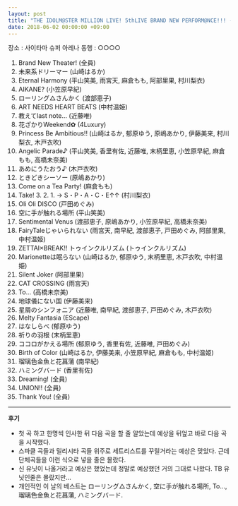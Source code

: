 ```yaml
---
layout: post
title: "THE IDOLM@STER MILLION LIVE! 5thLIVE BRAND NEW PERFORM@NCE!!! - DAY 1"
date: 2018-06-02 00:00:00 +09:00
---
```


장소 : 사이타마 슈퍼 아레나
동행 : ○○○○

01. Brand New Theater! (全員)
02. 未来系ドリーマー (山崎はるか)
03. Eternal Harmony (平山笑美, 雨宮天, 麻倉もも, 阿部里果, 村川梨衣)
04. AIKANE? (小笠原早紀)
05. ローリング△さんかく (渡部恵子)
06. ART NEEDS HEART BEATS (中村温姫)
07. 教えてlast note… (近藤唯)
08. 花ざかりWeekend✿ (4Luxury)
09. Princess Be Ambitious!! (山崎はるか, 郁原ゆう, 原嶋あかり, 伊藤美来, 村川梨衣, 木戸衣吹)
10. Angelic Parade♪ (平山笑美, 香里有佐, 近藤唯, 末柄里恵, 小笠原早紀, 麻倉もも, 高橋未奈美)
11. あめにうたおう♪ (木戸衣吹)
12. ときどきシーソー (原嶋あかり)
13. Come on a Tea Party! (麻倉もも)
14. Take! 3. 2. 1. → S・P・A・C・E↑↑ (村川梨衣)
15. Oli Oli DISCO (戸田めぐみ)
16. 空に手が触れる場所 (平山笑美)
17. Sentimental Venus (渡部恵子, 原嶋あかり, 小笠原早紀, 高橋未奈美)
18. FairyTaleじゃいられない (雨宮天, 南早紀, 渡部恵子, 戸田めぐみ, 阿部里果, 中村温姫)
19. ZETTAI×BREAK!! トゥインクルリズム (トゥインクルリズム)
20. Marionetteは眠らない (山崎はるか, 郁原ゆう, 末柄里恵, 木戸衣吹, 中村温姫)
21. Silent Joker (阿部里果)
22. CAT CROSSING (雨宮天)
23. To... (高橋未奈美)
24. 地球儀にない国 (伊藤美来)
25. 星屑のシンフォニア (近藤唯, 南早紀, 渡部恵子, 戸田めぐみ, 木戸衣吹)
26. Melty Fantasia (EScape)
27. はなしらべ (郁原ゆう)
28. 祈りの羽根 (末柄里恵)
29. ココロがかえる場所 (郁原ゆう, 香里有佐, 近藤唯, 戸田めぐみ)
30. Birth of Color (山崎はるか, 伊藤美来, 小笠原早紀, 麻倉もも, 中村温姫)
31. 瑠璃色金魚と花菖蒲 (南早紀)
32. ハミングバード (香里有佐)
33. Dreaming! (全員)
34. UNION!! (全員)
35. Thank You! (全員)

---

**후기**

* 첫 곡 하고 한명씩 인사한 뒤 다음 곡을 할 줄 알았는데 예상을 뒤엎고 바로 다음 곡을 시작했다.
* 스파클 곡들과 밀리시타 곡들 위주로 세트리스트를 꾸릴거라는 예상은 맞았다. 근데 단체곡들을 이런 식으로 넣을 줄은 몰랐다.
* 신 유닛이 나올거라고 예상은 했었는데 정말로 예상했던 거의 그대로 나왔다. TB 유닛인줄은 몰랐지만...
* 개인적인 이 날의 베스트는 ローリング△さんかく, 空に手が触れる場所, To..., 瑠璃色金魚と花菖蒲, ハミングバード.

